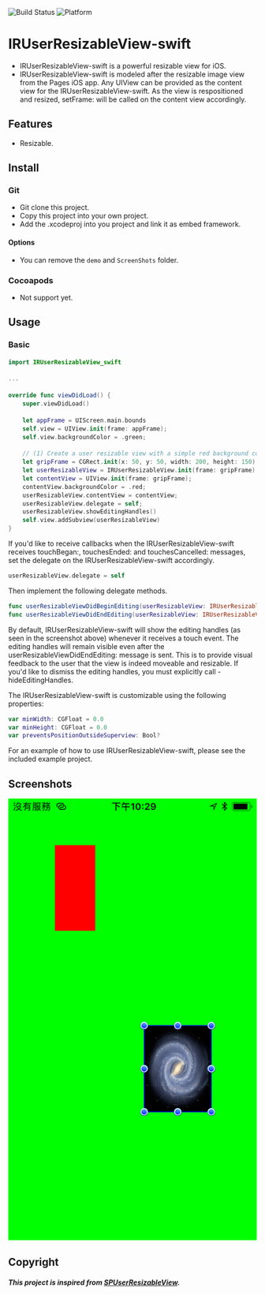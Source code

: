 ![Build Status](https://img.shields.io/badge/build-%20passing%20-brightgreen.svg)
![Platform](https://img.shields.io/badge/Platform-%20iOS%20-blue.svg)

# IRUserResizableView-swift 

- IRUserResizableView-swift is a powerful resizable view for iOS.
- IRUserResizableView-swift is modeled after the resizable image view from the Pages iOS app. Any UIView can be provided as the content view for the IRUserResizableView-swift. As the view is respositioned and resized, setFrame: will be called on the content view accordingly.

## Features
- Resizable.

## Install
### Git
- Git clone this project.
- Copy this project into your own project.
- Add the .xcodeproj into you  project and link it as embed framework.
#### Options
- You can remove the `demo` and `ScreenShots` folder.

### Cocoapods
- Not support yet.

## Usage

### Basic
``` swift
import IRUserResizableView_swift

...

override func viewDidLoad() {
    super.viewDidLoad()

    let appFrame = UIScreen.main.bounds
    self.view = UIView.init(frame: appFrame);
    self.view.backgroundColor = .green;

    // (1) Create a user resizable view with a simple red background content view.
    let gripFrame = CGRect.init(x: 50, y: 50, width: 200, height: 150)
    let userResizableView = IRUserResizableView.init(frame: gripFrame)
    let contentView = UIView.init(frame: gripFrame);
    contentView.backgroundColor = .red;
    userResizableView.contentView = contentView;
    userResizableView.delegate = self;
    userResizableView.showEditingHandles()
    self.view.addSubview(userResizableView)
}
```

If you'd like to receive callbacks when the IRUserResizableView-swift receives touchBegan:, touchesEnded: and touchesCancelled: messages, set the delegate on the IRUserResizableView-swift accordingly. 

``` swift
userResizableView.delegate = self
```

Then implement the following delegate methods.

``` swift
func userResizableViewDidBeginEditing(userResizableView: IRUserResizableView)
func userResizableViewDidEndEditing(userResizableView: IRUserResizableView)
```

By default, IRUserResizableView-swift will show the editing handles (as seen in the screenshot above) whenever it receives a touch event. The editing handles will remain visible even after the userResizableViewDidEndEditing: message is sent. This is to provide visual feedback to the user that the view is indeed moveable and resizable. If you'd like to dismiss the editing handles, you must explicitly call -hideEditingHandles.

The IRUserResizableView-swift is customizable using the following properties:

``` swift
var minWidth: CGFloat = 0.0
var minHeight: CGFloat = 0.0
var preventsPositionOutsideSuperview: Bool?
```

For an example of how to use IRUserResizableView-swift, please see the included example project.


## Screenshots
![Demo](./ScreenShots/demo1.png)

## Copyright
##### This project is inspired from [SPUserResizableView](https://github.com/spoletto/SPUserResizableView).
